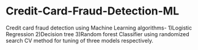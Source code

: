 # Credit-Card-Fraud-Detection-ML
Credit card fraud detection using Machine Learning algorithms- 1)Logistic Regression  2)Decision tree  3)Random forest Classifier 
using randomized search CV method for tuning of three models respectively.
